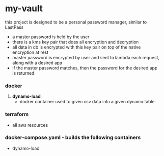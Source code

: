 # my-vault
this project is designed to be a personal password manager, similar to LastPass

- a master password is held by the user
- there is a kms key pair that does all encryption and decryption
- all data in db is encrypted with this key pair on top of the native encryption at rest
- master password is encrypted by user and sent to lambda each request, along with a desired app
- if the master password matches, then the password for the desired app is returned

### docker

1. **dynamo-load**
   - docker container used to given csv data into a given dynamo table

### terraform
- all aws resources

### docker-compose.yaml - builds the following containers

- dynamo-load

